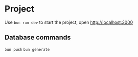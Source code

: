 # Project

Use `bun run dev` to start the project, open [http://localhost:3000](http://localhost:3000)

## Database commands

`bun push` `bun generate`
